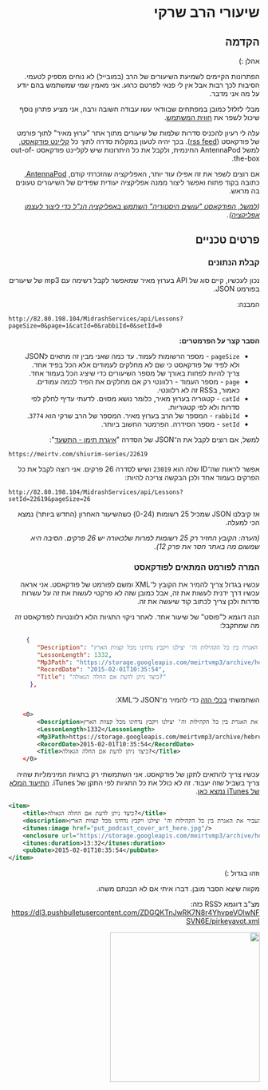 
<div dir=auto>
  
# שיעורי הרב שרקי
## הקדמה
אהלן :)

הפתרונות הקיימים לשמיעת השיעורים של הרב (במובייל) לא נוחים מספיק לטעמי.
הסיבות לכך רבות אבל אין לי פנאי לפרטם כרגע. אני מאמין שמי שמשתמש בהם יודע על מה אני מדבר.

מבלי לזלזל כמובן במפתחים שבוודאי עשו עבודה חשובה ורבה, אני מציע פתרון נוסף שיכול לשפר את [חווית המשתמש](https://he.wikipedia.org/wiki/%D7%97%D7%95%D7%95%D7%99%D7%99%D7%AA_%D7%9E%D7%A9%D7%AA%D7%9E%D7%A9).

עלה לי רעיון להכניס סדרות שלמות של שיעורים מתוך אתר "ערוץ מאיר" לתוך פורמט של פודקאסט ([rss feed](https://podcasters.apple.com/support/823-podcast-requirements)).
בכך יהיה לטעון במקלות סדרה לתוך כל [קליינט פודקאסט](https://en.wikipedia.org/wiki/List_of_podcatchers), למשל AntennaPod החינמית, ולקבל את כל היתרונות שיש לקליינט פודקאסט out-of-the-box.

אם רוצים לשפר את זה אפילו עוד יותר, האפליקציה שהזכרתי קודם, [AntennaPod](https://antennapod.org/), כתובה בקוד פתוח ואפשר ליצור ממנה אפליקציה יעודית שפידים של השיעורים טעונים בה מראש.

*([למשל, הפודקאסט "עושים היסטוריה" השתמש באפליקציה הנ"ל כדי ליצור לעצמו אפליקציה](https://play.google.com/store/apps/details?id=de.danoeh.antennapod_mh)).*


## פרטים טכניים

### קבלת הנתונים

נכון לעכשיו, קיים סוג של API בערוץ מאיר שמאפשר לקבל רשימה עם mp3 של שיעורים בפורמט JSON.

המבנה:
<div dir=auto>

```
http://82.80.198.104/MidrashServices/api/Lessons?pageSize=0&page=1&catId=0&rabbiId=0&setId=0
```
</div>

**הסבר קצר על הפרמטרים:**
* `pageSize` - מספר הרשומות לעמוד. עד כמה שאני מבין זה מתאים לJSON ולא לפיד של פודקאסט כי שם לא מחלקים לעמודים אלא הכל בפיד אחד. צריך להיות לפחות באורך של מספר השיעורים כדי שיציג הכל בעמוד אחד.
* `page` - מספר העמוד - רלוונטי רק אם מחלקים את הפיד לכמה עמודים. כאמור, בRSS זה לא רלוונטי.
* `catId` - קטגוריה בערוץ מאיר, כלומר נושא מסוים. לדעתי עדיף לחלק לפי סדרות ולא לפי קטגוריות.
* `rabbiId` - המספר של הרב בערוץ מאיר. המספר של הרב שרקי הוא `3774`.
* `setId` - מספר הסידרה. הפרמטר החשוב ביותר.

למשל, אם רוצים לקבל את ה־JSON של הסדרה "[איגרת תימן - התשעד](https://meirtv.com/shiurim-series/22619)":

<div dir=auto>
  
```
https://meirtv.com/shiurim-series/22619
```
</div>

אפשר לראות שה־ID שלה הוא `23019` ושיש לסדרה 26 פרקים. אני רוצה לקבל את כל הפרקים בעמוד אחד ולכן הבקשה צריכה להיות:

<div dir=auto>
  
```
http://82.80.198.104/MidrashServices/api/Lessons?setId=22619&pageSize=26
```
</div>

אז קיבלנו JSON שמכיל 25 רשומות (0-24) כשהשיעור האחרון (החדש ביותר) נמצא הכי למעלה.

*(הערה: הקובץ החזיר רק 25 רשומות למרות שלכאורה יש 26 פרקים. הסיבה היא שמשום מה באתר חסר את פרק 12).*

### המרה לפורמט המתאים לפודקאסט
עכשיו בגדול צריך להמיר את הקובץ ל־XML ומשם לפורמט של פודקאסט. אני אראה עכשיו דרך ידנית לעשות את זה, אבל כמובן שזה לא פרקטי לעשות את זה על עשרות סדרות ולכן צריך לכתוב קוד שיעשה את זה.

הנה דוגמא ל"פוסט" של שיעור אחד. לאחר ניקוי התגיות הלא רלוונטיות לפודקאסט זה מה שמתקבל:

<div dir=auto>
  
```json
     {
        "Description": "לקראת סיום האיגרת לחכמי תימן הרמב\"ם מבקש הרמב\"ם להעביר את האגרת בין כל הקהילות וה' יצילנו ויקבץ נדחינו מכל קצוות הארץ.",
        "LessonLength": 1332,
        "Mp3Path": "https://storage.googleapis.com/meirtvmp3/archive/hebrew/mp3/sherki/126/idx_12644.mp3",
        "RecordDate": "2015-02-01T10:35:54",
        "Title": "כיצד ניתן לדעת אם החלה הגאולה?"
      },
```
</div>

השתמשתי [בכלי הזה](https://jsonformatter.org/json-to-xml) כדי להמיר מ־JSON ל־XML:



<div dir=auto>


```xml
    <0>
        <Description>לקראת סיום האיגרת לחכמי תימן הרמב"ם מבקש הרמב"ם להעביר את האגרת בין כל הקהילות וה' יצילנו ויקבץ נדחינו מכל קצוות הארץ.</Description>
        <LessonLength>1332</LessonLength>
        <Mp3Path>https://storage.googleapis.com/meirtvmp3/archive/hebrew/mp3/sherki/126/idx_12644.mp3</Mp3Path>
        <RecordDate>2015-02-01T10:35:54</RecordDate>
        <Title>כיצד ניתן לדעת אם החלה הגאולה?</Title>
    </0>
```
</div>

עכשיו צריך להתאים לתקן של פודקאסט. אני השתמשתי רק בתגיות המינימליות שהיה צריך בשביל שזה יעבוד. זה לא כולל את כל התגיות לפי התקן של iTunes. [התיעוד המלא של iTunes נמצא כאן](https://podcasters.apple.com/support/823-podcast-requirements).

<div dir=auto>
  
```xml
<item>
    <title>כיצד ניתן לדעת אם החלה הגאולה?</title>
    <description>לקראת סיום האיגרת לחכמי תימן הרמב"ם מבקש הרמב"ם להעביר את האגרת בין כל הקהילות וה' יצילנו ויקבץ נדחינו מכל קצוות הארץ.</description>
    <itunes:image href="put_podcast_cover_art_here.jpg"/>
    <enclosure url="https://storage.googleapis.com/meirtvmp3/archive/hebrew/mp3/sherki/126/idx_12644.mp3"  type="audio/mpeg"/>
    <itunes:duration>13:32</itunes:duration>
    <pubDate>2015-02-01T10:35:54</pubDate>
</item>
```
</div>

וזהו בגדול :)

מקווה שיצא הסבר מובן. דברו איתי אם לא הבנתם משהו.

מצ"ב דוגמא לRSS כזה:
https://dl3.pushbulletusercontent.com/ZDGQKTnJwRK7N8r4YhvpeVOlwNFSVN6E/pirkeyavot.xml

<img src="https://user-images.githubusercontent.com/18702632/117589485-738c7c80-b132-11eb-820a-4de84cdce9ae.jpg" width="300px">





